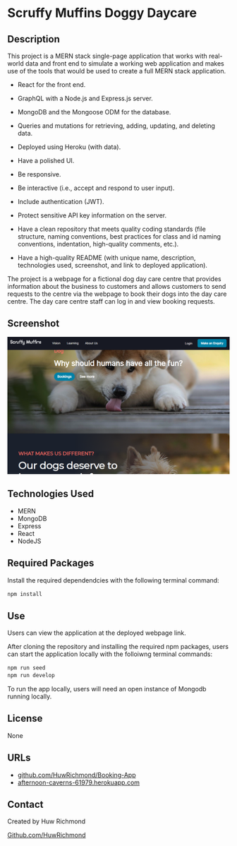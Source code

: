# Scruffy Muffins Doggy Daycare

## Description

This project is a MERN stack single-page application that works with real-world data and front end to simulate a working web application and makes use of the tools that would be used to create a full MERN stack application.

* React for the front end.

* GraphQL with a Node.js and Express.js server.

* MongoDB and the Mongoose ODM for the database.

* Queries and mutations for retrieving, adding, updating, and deleting data.

* Deployed using Heroku (with data).

* Have a polished UI.

* Be responsive.

* Be interactive (i.e., accept and respond to user input).

* Include authentication (JWT).

* Protect sensitive API key information on the server.

* Have a clean repository that meets quality coding standards (file structure, naming conventions, best practices for class and id naming conventions, indentation, high-quality comments, etc.).

* Have a high-quality README (with unique name, description, technologies used, screenshot, and link to deployed application).

The project is a webpage for a fictional dog day care centre that provides information about the business to customers and allows customers to send requests to the centre via the webpage to book their dogs into the day care centre. The day care centre staff can log in and view booking requests.

## Screenshot

![Screenshot of deployed application on browser".](./client/src/assets/images/Screenshot.png)

## Technologies Used

* MERN
* MongoDB
* Express
* React
* NodeJS

## Required Packages

Install the required dependendcies with the following terminal command:
```sh
npm install
```

## Use

Users can view the application at the deployed webpage link.

After cloning the repository and installing the required npm packages, users can start the application locally with the folloiwng terminal commands:

```sh
npm run seed
npm run develop
```
To run the app locally, users will need an open instance of Mongodb running locally.

## License 
   
   None

## URLs
* [github.com/HuwRichmond/Booking-App](https://github.com/HuwRichmond/Booking-App)
* [afternoon-caverns-61979.herokuapp.com](https://afternoon-caverns-61979.herokuapp.com/)

## Contact

Created by Huw Richmond

[Github.com/HuwRichmond](https://github.com/HuwRichmond)

